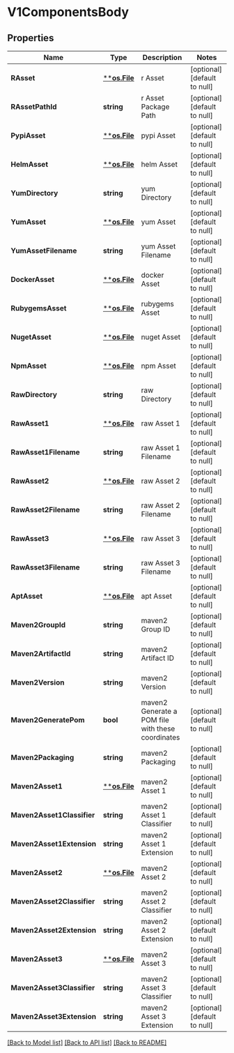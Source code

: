 # V1ComponentsBody

## Properties
Name | Type | Description | Notes
------------ | ------------- | ------------- | -------------
**RAsset** | [****os.File**](*os.File.md) | r Asset  | [optional] [default to null]
**RAssetPathId** | **string** | r Asset  Package Path | [optional] [default to null]
**PypiAsset** | [****os.File**](*os.File.md) | pypi Asset  | [optional] [default to null]
**HelmAsset** | [****os.File**](*os.File.md) | helm Asset  | [optional] [default to null]
**YumDirectory** | **string** | yum Directory | [optional] [default to null]
**YumAsset** | [****os.File**](*os.File.md) | yum Asset  | [optional] [default to null]
**YumAssetFilename** | **string** | yum Asset  Filename | [optional] [default to null]
**DockerAsset** | [****os.File**](*os.File.md) | docker Asset  | [optional] [default to null]
**RubygemsAsset** | [****os.File**](*os.File.md) | rubygems Asset  | [optional] [default to null]
**NugetAsset** | [****os.File**](*os.File.md) | nuget Asset  | [optional] [default to null]
**NpmAsset** | [****os.File**](*os.File.md) | npm Asset  | [optional] [default to null]
**RawDirectory** | **string** | raw Directory | [optional] [default to null]
**RawAsset1** | [****os.File**](*os.File.md) | raw Asset 1 | [optional] [default to null]
**RawAsset1Filename** | **string** | raw Asset 1 Filename | [optional] [default to null]
**RawAsset2** | [****os.File**](*os.File.md) | raw Asset 2 | [optional] [default to null]
**RawAsset2Filename** | **string** | raw Asset 2 Filename | [optional] [default to null]
**RawAsset3** | [****os.File**](*os.File.md) | raw Asset 3 | [optional] [default to null]
**RawAsset3Filename** | **string** | raw Asset 3 Filename | [optional] [default to null]
**AptAsset** | [****os.File**](*os.File.md) | apt Asset  | [optional] [default to null]
**Maven2GroupId** | **string** | maven2 Group ID | [optional] [default to null]
**Maven2ArtifactId** | **string** | maven2 Artifact ID | [optional] [default to null]
**Maven2Version** | **string** | maven2 Version | [optional] [default to null]
**Maven2GeneratePom** | **bool** | maven2 Generate a POM file with these coordinates | [optional] [default to null]
**Maven2Packaging** | **string** | maven2 Packaging | [optional] [default to null]
**Maven2Asset1** | [****os.File**](*os.File.md) | maven2 Asset 1 | [optional] [default to null]
**Maven2Asset1Classifier** | **string** | maven2 Asset 1 Classifier | [optional] [default to null]
**Maven2Asset1Extension** | **string** | maven2 Asset 1 Extension | [optional] [default to null]
**Maven2Asset2** | [****os.File**](*os.File.md) | maven2 Asset 2 | [optional] [default to null]
**Maven2Asset2Classifier** | **string** | maven2 Asset 2 Classifier | [optional] [default to null]
**Maven2Asset2Extension** | **string** | maven2 Asset 2 Extension | [optional] [default to null]
**Maven2Asset3** | [****os.File**](*os.File.md) | maven2 Asset 3 | [optional] [default to null]
**Maven2Asset3Classifier** | **string** | maven2 Asset 3 Classifier | [optional] [default to null]
**Maven2Asset3Extension** | **string** | maven2 Asset 3 Extension | [optional] [default to null]

[[Back to Model list]](../README.md#documentation-for-models) [[Back to API list]](../README.md#documentation-for-api-endpoints) [[Back to README]](../README.md)

